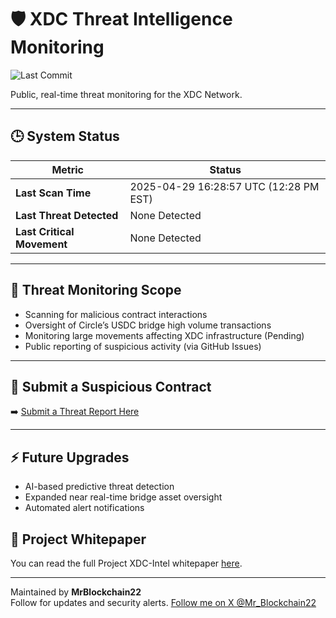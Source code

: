 # 🛡️ XDC Threat Intelligence Monitoring

![Last Commit](https://img.shields.io/github/last-commit/MrBlockchain22/xdc-intel-reports?logo=github&logoColor=white&color=4caf50&label=Last%20Update)

Public, real-time threat monitoring for the XDC Network.

---

## 🕒 System Status

| Metric                | Status                                                             |
|-----------------------|---------------------------------------------------------------------|
| **Last Scan Time**    | 2025-04-29 16:28:57 UTC (12:28 PM EST)                             |
| **Last Threat Detected** | None Detected                                                     |
| **Last Critical Movement** | None Detected                                                 |

---

## 🚨 Threat Monitoring Scope

- Scanning for malicious contract interactions
- Oversight of Circle’s USDC bridge high volume transactions
- Monitoring large movements affecting XDC infrastructure (Pending)
- Public reporting of suspicious activity (via GitHub Issues)

---

## 📝 Submit a Suspicious Contract

➡️ [Submit a Threat Report Here](https://github.com/MrBlockchain22/xdc-intel-reports/issues/new?assignees=MrBlockchain22&labels=threat+report%2Cinvestigation+needed&template=report-malicious-contract.md&title=%5BThreat+Report%5D+Contract+at+0x...)

---

## ⚡ Future Upgrades

- AI-based predictive threat detection
- Expanded near real-time bridge asset oversight
- Automated alert notifications

## 📄 Project Whitepaper
You can read the full Project XDC-Intel whitepaper [here](XDC-Intel-Whitepaper.md).

---

Maintained by **MrBlockchain22**  
Follow for updates and security alerts.
[Follow me on X @Mr_Blockchain22](https://x.com/Mr_Blockchain22)


